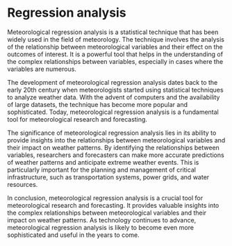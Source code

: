 # Regression analysis

Meteorological regression analysis is a statistical technique that has been widely used in the field of meteorology. The technique involves the analysis of the relationship between meteorological variables and their effect on the outcomes of interest. It is a powerful tool that helps in the understanding of the complex relationships between variables, especially in cases where the variables are numerous.

The development of meteorological regression analysis dates back to the early 20th century when meteorologists started using statistical techniques to analyze weather data. With the advent of computers and the availability of large datasets, the technique has become more popular and sophisticated. Today, meteorological regression analysis is a fundamental tool for meteorological research and forecasting.

The significance of meteorological regression analysis lies in its ability to provide insights into the relationships between meteorological variables and their impact on weather patterns. By identifying the relationships between variables, researchers and forecasters can make more accurate predictions of weather patterns and anticipate extreme weather events. This is particularly important for the planning and management of critical infrastructure, such as transportation systems, power grids, and water resources.

In conclusion, meteorological regression analysis is a crucial tool for meteorological research and forecasting. It provides valuable insights into the complex relationships between meteorological variables and their impact on weather patterns. As technology continues to advance, meteorological regression analysis is likely to become even more sophisticated and useful in the years to come.